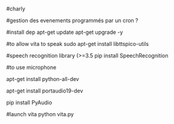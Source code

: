 #charly

#gestion des evenements programmés par un cron ?


#install dep
apt-get update
apt-get upgrade -y

#to allow vita to speak
sudo apt-get install libttspico-utils

#speech recognition library (>=3.5
pip install SpeechRecognition

#to use microphone

apt-get install python-all-dev

apt-get install portaudio19-dev

pip install PyAudio

#launch vita
python vita.py
